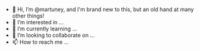 - 👋 Hi, I’m @martuney, and I'm brand new to this, but an old hand at many other things!
- 👀 I’m interested in ...
- 🌱 I’m currently learning ...
- 💞️ I’m looking to collaborate on ...
- 📫 How to reach me ...

<!---
martuney/martuney is a ✨ special ✨ repository because its `README.md` (this file) appears on your GitHub profile.

You can click the Preview link to take a look at your changes.
--->
